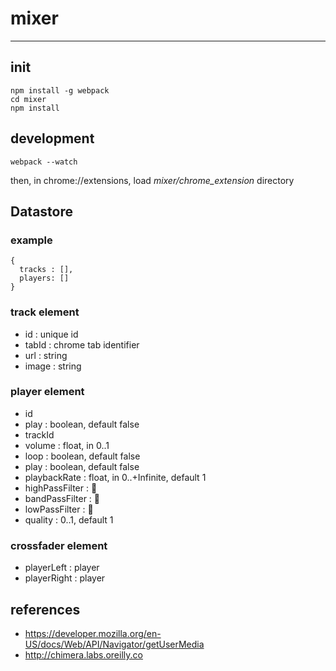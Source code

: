 # mixer
-----------

## init

    npm install -g webpack
    cd mixer
    npm install

## development

    webpack --watch

then, in chrome://extensions, load *mixer/chrome_extension* directory

## Datastore

### example

```
{
  tracks : [],
  players: []
}
```

### track element

* id : unique id
* tabId : chrome tab identifier
* url : string
* image : string

### player element

* id
* play : boolean, default false
* trackId
* volume : float, in 0..1
* loop : boolean, default false
* play : boolean, default false
* playbackRate : float, in 0..+Infinite, default 1
* highPassFilter : :lipstick:
* bandPassFilter : :lipstick:
* lowPassFilter : :lipstick:
* quality : 0..1, default 1

### crossfader element

* playerLeft : player
* playerRight : player

## references

* https://developer.mozilla.org/en-US/docs/Web/API/Navigator/getUserMedia
* http://chimera.labs.oreilly.co
